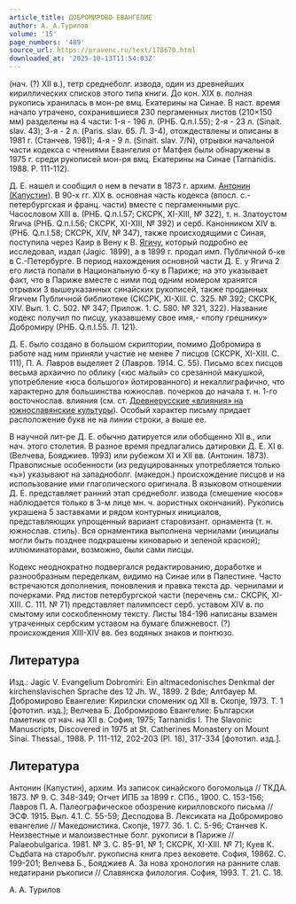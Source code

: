 ```yaml
---
article_title: ДОБРОМИРОВО ЕВАНГЕЛИЕ
author: А. А.Турилов
volume: '15'
page_numbers: '489'
source_url: https://pravenc.ru/text/178670.html
downloaded_at: '2025-10-13T11:54:03Z'
---
```


(нач. (?) XII в.), тетр среднеболг. извода, один из древнейших кириллических списков этого типа книги. До кон. XIX в. полная рукопись хранилась в мон-ре вмц. Екатерины на Синае. В наст. время начало утрачено, сохранившиеся 230 пергаменных листов (210×150 мм) разделены на 4 части: 1-я - 196 л. (РНБ. Q.п.I.55); 2-я - 23 л. (Sinait. slav. 43); 3-я - 2 л. (Paris. slav. 65. Л. 3-4), отождествлены и описаны в 1981 г. (Станчев. 1981); 4-я - 9 л. (Sinait. slav. 7/N), отрывки начальной части кодекса с чтениями Евангелия от Матфея были обнаружены в 1975 г. среди рукописей мон-ря вмц. Екатерины на Синае (Tarnanidis. 1988. P. 111-112).

Д. Е. нашел и сообщил о нем в печати в 1873 г. архим. [Антонин (Капустин)](<https://pravenc.ru/text/Антонин (Капустин).html>). В 90-х гг. XIX в. основная часть кодекса (впосл. с.-петербургская и франц. части) вместе с пергаменными рус. Часословом XIII в. (РНБ. Q.п.I.57; СКСРК, XI-XIII, № 322), т. н. Златоустом Ягича (РНБ. Q.п.I.56; СКСРК, XI-XIII, № 392) и серб. Канонником XIV в. (РНБ. Q.п.I.58; СКСРК, XIV, № 347), также происходящими с Синая, поступила через Каир в Вену к В. [Ягичу](https://pravenc.ru/text/Ягичу.html), который подробно ее исследовал, издал (Jagic. 1899), а в 1899 г. продал имп. Публичной б-ке в С.-Петербурге. В период нахождения основной части Д. Е. у Ягича 2 его листа попали в Национальную б-ку в Париже; на это указывает факт, что в Париже вместе с ними под одним номером хранятся отрывки 3 вышеуказанных синайских рукописей, также проданных Ягичем Публичной библиотеке (СКСРК, XI-XIII. С. 325. № 392; СКСРК, XIV. Вып. 1. С. 502. № 347; Прилож. 1. С. 580. № 321, 322). Название кодекс получил по писцу, указавшему свое имя,- «попу грешнику» Добромиру (РНБ. Q.п.I.55. Л. 121).

Д. Е. было создано в большом скриптории, помимо Добромира в работе над ним приняли участие не менее 7 писцов (СКСРК, XI-XIII. С. 111), П. А. Лавров выделяет 2 (Лавров. 1914. С. 55). Письмо всех писцов весьма архаично по облику («юс малый» со срезанной макушкой, употребление «юса большого» йотированного) и некаллиграфично, что характерно для большинства южнослав. почерков до начала т. н. 1-го восточнослав. влияния (см. ст. [Древнерусские «влияния» на южнославянские культуры](<https://pravenc.ru/text/Древнерусские  влияния  на южнославянские культуры.html>)). Особый характер письму придает расположение букв не на линии строки, а выше ее.

В научной лит-ре Д. Е. обычно датируется или обобщенно XII в., или нач. этого столетия. В разное время предлагались датировки Д. Е. XI в. (Велчева, Бояджиев. 1993) или рубежом XI и XII вв. (Антонин. 1873). Правописные особенности (из редуцированных употребляется только «ь») указывают на западноболг. (македон.) происхождение писцов и на использование ими глаголического оригинала. В языковом отношении Д. Е. представляет ранний этап среднеболг. извода (смешение «юсов» наблюдается только в 3-м лице мн. ч. аористных окончаний). Рукопись украшена 5 заставками и рядом контурных инициалов, представляющих упрощенный вариант старовизант. орнамента (т. н. южнослав. стиль). Вся орнаментика выполнена чернилами (инициалы могли быть позднее подкрашены киноварью и зеленой краской); иллюминаторами, возможно, были сами писцы.

Кодекс неоднократно подвергался редактированию, доработке и разнообразным переделкам, видимо на Синае или в Палестине. Часто встречаются дополнения, поновления и правка текста др. чернилами и почерками. Ряд листов петербургской части (перечень см.: СКСРК, XI-XIII. С. 111. № 71) представляет палимпсест серб. уставом XIV в. по смытому или соскобленному тексту. Листы 184-196 написаны взамен утраченных сербским уставом на бумаге ближневост. (?) происхождения XIII-XIV вв. без водяных знаков и понтюзо.

## Литература

Изд.: Jagic V. Evangelium Dobromiri: Ein altmacedonisches Denkmal der kirchenslavischen Sprache des 12 Jh. W., 1899. 2 Bde; Алтбауер М. Добромирово Евангелие: Кирилски споменик од XII в. Скопjе, 1973. Т. 1 [фототип. изд.]; Велчева Б. Добромирово Евангелие: Български паметник от нач. на XII в. София, 1975; Tarnanidis I. The Slavonic Manuscripts, Discovered in 1975 at St. Catherines Monastery on Mount Sinai. Thessal., 1988. P. 111-112, 202-203 (Pl. 18), 317-334 [фототип. изд.].

## Литература

Антонин (Капустин), архим. Из записок синайского богомольца // ТКДА. 1873. № 9. С. 348-349; Отчет ИПБ за 1899 г. СПб., 1900. С. 153-156; Лавров П. А. Палеографическое обозрение кирилловского письма // ЭСФ. 1915. Вып. 4.1. С. 55-59; Десподова В. Лексиката на Добромирово евангелие // Македонистика. Скопjе, 1977. Зб. 1. С. 5-96; Станчев К. Неизвестные и малоизвестные болг. рукописи в Париже // Palaeobulgarica. 1981. № 3. C. 85-91, № 1; СКСРК, XI-XIII. № 71; Куев К. Съдбата на старобълг. рукописна книга през вековете. София, 19862. С. 199-201; Велчева Б., Бояджиев А. За нова хронология на ранните слав. недатирани ръкописи // Славянска филология. София, 1993. Т. 21. С. 18.

А. А.  Турилов
